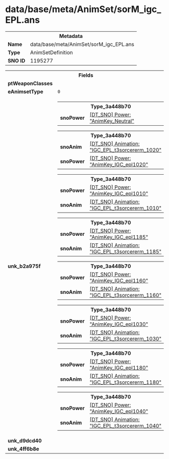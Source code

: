 <h1>data/base/meta/AnimSet/sorM_igc_EPL.ans</h1><table><tr><th colspan="100%">Metadata</th></tr><tr><td><b>Name</b></td><td>data/base/meta/AnimSet/sorM_igc_EPL.ans</td></tr><tr><td><b>Type</b></td><td>AnimSetDefinition</td></tr><tr><td><b>SNO ID</b></td><td>1195277</td></tr></table>

<table><tr><th colspan="100%">Fields</th></tr><tr><td><b>ptWeaponClasses</b></td><td></td></tr><tr><td><b>eAnimsetType</b></td><td><code>0</code></td></tr><tr><td><b>unk_b2a975f</b></td><td><table><tr><th colspan="100%">Type_3a448b70</th></tr><tr><td><b>snoPower</b></td><td><a href="..\Power\AnimKey_Neutral.pow">[DT_SNO] Power: "AnimKey_Neutral"</a></td></tr></table>


<table><tr><th colspan="100%">Type_3a448b70</th></tr><tr><td><b>snoAnim</b></td><td><a href="..\Anim\IGC_EPL_t3sorcererm_1020.ani">[DT_SNO] Animation: "IGC_EPL_t3sorcererm_1020"</a></td></tr><tr><td><b>snoPower</b></td><td><a href="..\Power\AnimKey_IGC_epl1020.pow">[DT_SNO] Power: "AnimKey_IGC_epl1020"</a></td></tr></table>


<table><tr><th colspan="100%">Type_3a448b70</th></tr><tr><td><b>snoPower</b></td><td><a href="..\Power\AnimKey_IGC_epl1010.pow">[DT_SNO] Power: "AnimKey_IGC_epl1010"</a></td></tr><tr><td><b>snoAnim</b></td><td><a href="..\Anim\IGC_EPL_t3sorcererm_1010.ani">[DT_SNO] Animation: "IGC_EPL_t3sorcererm_1010"</a></td></tr></table>


<table><tr><th colspan="100%">Type_3a448b70</th></tr><tr><td><b>snoPower</b></td><td><a href="..\Power\AnimKey_IGC_epl1185.pow">[DT_SNO] Power: "AnimKey_IGC_epl1185"</a></td></tr><tr><td><b>snoAnim</b></td><td><a href="..\Anim\IGC_EPL_t3sorcererm_1185.ani">[DT_SNO] Animation: "IGC_EPL_t3sorcererm_1185"</a></td></tr></table>


<table><tr><th colspan="100%">Type_3a448b70</th></tr><tr><td><b>snoPower</b></td><td><a href="..\Power\AnimKey_IGC_epl1160.pow">[DT_SNO] Power: "AnimKey_IGC_epl1160"</a></td></tr><tr><td><b>snoAnim</b></td><td><a href="..\Anim\IGC_EPL_t3sorcererm_1160.ani">[DT_SNO] Animation: "IGC_EPL_t3sorcererm_1160"</a></td></tr></table>


<table><tr><th colspan="100%">Type_3a448b70</th></tr><tr><td><b>snoPower</b></td><td><a href="..\Power\AnimKey_IGC_epl1030.pow">[DT_SNO] Power: "AnimKey_IGC_epl1030"</a></td></tr><tr><td><b>snoAnim</b></td><td><a href="..\Anim\IGC_EPL_t3sorcererm_1030.ani">[DT_SNO] Animation: "IGC_EPL_t3sorcererm_1030"</a></td></tr></table>


<table><tr><th colspan="100%">Type_3a448b70</th></tr><tr><td><b>snoPower</b></td><td><a href="..\Power\AnimKey_IGC_epl1180.pow">[DT_SNO] Power: "AnimKey_IGC_epl1180"</a></td></tr><tr><td><b>snoAnim</b></td><td><a href="..\Anim\IGC_EPL_t3sorcererm_1180.ani">[DT_SNO] Animation: "IGC_EPL_t3sorcererm_1180"</a></td></tr></table>


<table><tr><th colspan="100%">Type_3a448b70</th></tr><tr><td><b>snoPower</b></td><td><a href="..\Power\AnimKey_IGC_epl1040.pow">[DT_SNO] Power: "AnimKey_IGC_epl1040"</a></td></tr><tr><td><b>snoAnim</b></td><td><a href="..\Anim\IGC_EPL_t3sorcererm_1040.ani">[DT_SNO] Animation: "IGC_EPL_t3sorcererm_1040"</a></td></tr></table>


</td></tr><tr><td><b>unk_d9dcd40</b></td><td></td></tr><tr><td><b>unk_4ff6b8e</b></td><td></td></tr></table>

